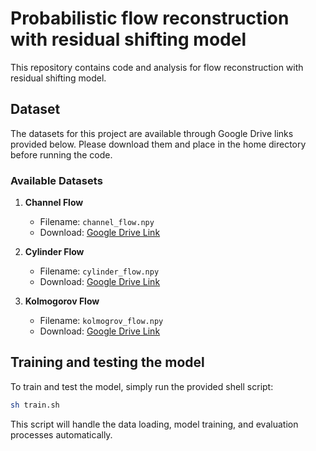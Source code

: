 # Probabilistic flow reconstruction with residual shifting model

This repository contains code and analysis for flow reconstruction with residual shifting model.

## Dataset

The datasets for this project are available through Google Drive links provided below. Please download them and place in the home directory before running the code.

### Available Datasets

1. **Channel Flow**
   - Filename: `channel_flow.npy`
   - Download: [Google Drive Link](https://drive.google.com/file/d/1sgAjxpPCeB9JXfczI5sHTrZ1_Ocqq-rV/view?usp=drive_link)

2. **Cylinder Flow**
   - Filename: `cylinder_flow.npy`
   - Download: [Google Drive Link](https://drive.google.com/file/d/1rVKYG4CPhrpqXLQ5V5BgrGoRLh6yUGQ3/view?usp=sharing)

3. **Kolmogorov Flow**
   - Filename: `kolmogrov_flow.npy`
   - Download: [Google Drive Link](https://drive.google.com/file/d/1Q5DX2CPIaPqWLXL-axpoFdGSEJQ5OON2/view?usp=sharing)

## Training and testing the model

To train and test the model, simply run the provided shell script:

```bash
sh train.sh
```

This script will handle the data loading, model training, and evaluation processes automatically.


